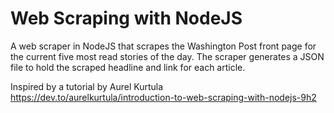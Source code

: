 
# Web Scraping with NodeJS

A web scraper in NodeJS that scrapes the Washington Post front page for the
current five most read stories of the day. The scraper generates a JSON file
to hold the scraped headline and link for each article.

Inspired by a tutorial by Aurel Kurtula
https://dev.to/aurelkurtula/introduction-to-web-scraping-with-nodejs-9h2

